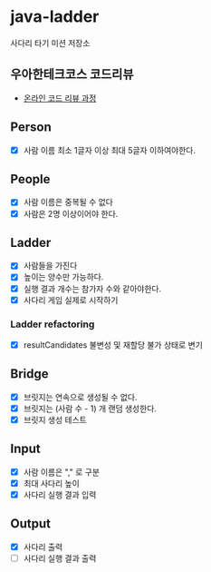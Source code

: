 # java-ladder

사다리 타기 미션 저장소

## 우아한테크코스 코드리뷰

- [온라인 코드 리뷰 과정](https://github.com/woowacourse/woowacourse-docs/blob/master/maincourse/README.md)

## Person

- [x] 사람 이름 최소 1글자 이상 최대 5글자 이하여야한다.

## People

- [x] 사람 이름은 중복될 수 없다
- [x] 사람은 2명 이상이어야 한다.

## Ladder

- [x] 사람들을 가진다
- [x] 높이는 양수만 가능하다.
- [x] 실행 결과 개수는 참가자 수와 같아야한다.
- [x] 사다리 게임 실제로 시작하기

### Ladder refactoring
- [x] resultCandidates 불변성 및 재할당 불가 상태로 변기

## Bridge
- [x] 브릿지는 연속으로 생성될 수 없다.
- [x] 브릿지는 (사람 수 - 1) 개 랜덤 생성한다.
- [x] 브릿지 생성 테스트

## Input
- [x] 사람 이름은 "," 로 구분
- [x] 최대 사다리 높이
- [x] 사다리 실행 결과 입력

## Output
- [x] 사다리 출력
- [ ] 사다리 실행 결과 출력
